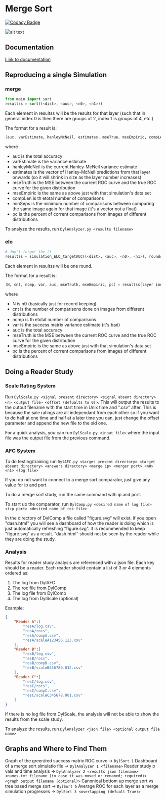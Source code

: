 # Merge Sort

[![Codacy Badge](https://api.codacy.com/project/badge/Grade/96b3634f1abe48dc93b5ac19307bb394)](https://www.codacy.com/app/Neywiny/merge-sort?utm_source=github.com&utm_medium=referral&utm_content=Neywiny/merge-sort&utm_campaign=Badge_Grade)

![alt text](https://github.com/Neywiny/merge-sort/blob/master/repository-pic.png)

## Documentation

[Link to documentation](https://neywiny.github.io/merge-sort/)

## Reproducing a single Simulation

### merge

```python
from main import sort
resultss = sort((<dist>, <auc>, <n0>, <n1>))
```

Each element in resultss will be the results for that layer (such that in general index 0 is then there are groups of 2, index 1 is groups of 4, etc.)

The format for a result is:

```python
(auc, varEstimate, hanleyMcNeil, estimates, mseTrue, mseEmpiric, compLen, minSeps, pc) = resultss[layer index]
```

where

-   auc is the total accuracy
-   varEstimate is the variance estimate
-   hanleyMcNeil is the current Hanley-McNeil variance estimate
-   estimates is the vector of Hanley-McNeil predictions from that layer onwards (so it will shrink in size as the layer number increases)
-   mseTruth is the MSE between the current ROC curve and the true ROC curve for the given distribution
-   mseEmpiric is the same as above just with that simulation's data set
-   compLen is th etotal number of comparisons
-   minSeps is the minimum number of comparisons between comparing the same image again for that image (it's a vector not a float)
-   pc is the percent of corrent comparisons from images of different distributions

To analyze the results, run `DylAnalyzer.py <results filename>`

### elo

```python
# don't forget the ()
resultss = simulation_ELO_targetAUC((<dist>, <auc>, <n0>, <n1>), rounds=14)
```

Each element in resultss will be one round.

The format for a result is:

```python
(N, cnt, ncmp, var, auc, mseTruth, mseEmpiric, pc) = resultss[layer index]
```

where

-   N is n0 (basically just for record keeping)
-   cnt is the number of comparisons done on images from different distributions
-   ncmp is th etotal number of comparisons
-   var is the success matrix variance estimate (it's bad)
-   auc is the total accuracy
-   mseTruth is the MSE between the current ROC curve and the true ROC curve for the given distribution
-   mseEmpiric is the same as above just with that simulation's data set
-   pc is the percent of corrent comparisons from images of different distributions

## Doing a Reader Study

### Scale Rating System

Run `DylScale.py <signal present directory> <signal absent directory> <n> <output file> <offset (defualts to 0)>`. This will output the results to the output filename with the start time in Unix time and ".csv" after. This is because the sale ratings are all independant from each other so if you want to do half at one time and half at a later time you can, just change the offset parameter and append the new file to the old one.

For a quick analysis, you can run `DylScale.py <input file>` where the input file was the output file from the previous command.

### AFC System

To do testing/training run `DylAFC.py <target present directory> <target absent directory> <answers directory> <merge ip> <merger port> <n0> <n1> <log file>`

If you do not want to connect to a merge sort comparator, just give any value for ip and port

To do a merge sort study, run the same command with ip and port.

To start up the comparator, run `DylComp.py <desired name of log file> <tcp port> <desired name of roc file>`

In the directory of DylComp a file called "figure.svg" will exist. If you open "dash.html" you will see a dashboard of how the reader is doing which is just automatically refreshing "figure.svg". It is recommended to keep "figure.svg" as a result. "dash.html" should not be seen by the reader while they are doing the study.

### Analysis

Results for reader study analysis are referenced with a json file. Each key should be a reader. Each reader should contain a list of 3 or 4 elements ordered as:

1.  The log from DylAFC
2.  The roc file from DylComp
3.  The log file from DylComp
4.  The log from DylScale (optional)

Example:

```json
{
    "Reader A":[
        "resA/log.csv",
        "resA/rocs",
        "resA/compA.csv",
        "resA/scaleA123456.123.csv"
    ],
    "Reader B":[
        "resB/log.csv",
        "resB/rocs",
        "resB/compB.csv",
        "resB/scaleB456789.012.csv"
    ],
    "Reader C":[
        "resC/log.csv",
        "resC/rocs",
        "resC/compC.csv",
        "resC/scaleC345678.901.csv"
    ]
}
```

If there is no log file from DylScale, the analysis will not be able to show the results from the scale study.

To analyze the results, run `DylAnalyzer <json file> <optional output file name>`

## Graphs and Where to Find Them

Graph of the green/red success matrix ROC curve -> `DylSort 1`
Dashboard of a merge sort simulatio file -> `DylAnalyzer 1 <filename>`
Reader study p vals and time analysis -> `DylAnalyzer 2 <results json filename> <names.txt filename (in case it was moved or renamed; required)> <graph output filename (optional)>`
Canonical bottom up merge sort vs tree based merge sort -> `DylSort 5`
Average ROC for each layer as a merge simulation progresses -> `DylSort 3 <overlapping (defualt True)>`
